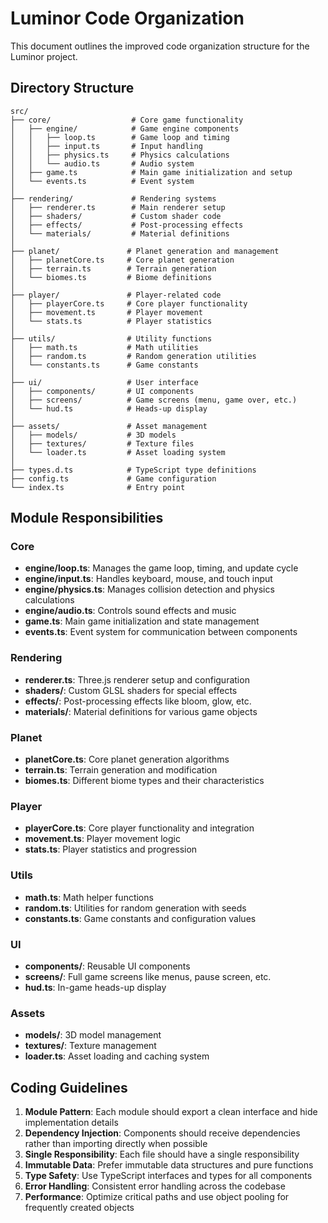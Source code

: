 # Luminor Code Organization

This document outlines the improved code organization structure for the Luminor project.

## Directory Structure

```
src/
├── core/                  # Core game functionality
│   ├── engine/            # Game engine components
│   │   ├── loop.ts        # Game loop and timing
│   │   ├── input.ts       # Input handling
│   │   ├── physics.ts     # Physics calculations
│   │   └── audio.ts       # Audio system
│   ├── game.ts            # Main game initialization and setup
│   └── events.ts          # Event system
│
├── rendering/             # Rendering systems
│   ├── renderer.ts        # Main renderer setup
│   ├── shaders/           # Custom shader code
│   ├── effects/           # Post-processing effects
│   └── materials/         # Material definitions
│
├── planet/               # Planet generation and management
│   ├── planetCore.ts     # Core planet generation
│   ├── terrain.ts        # Terrain generation
│   └── biomes.ts         # Biome definitions
│
├── player/               # Player-related code
│   ├── playerCore.ts     # Core player functionality
│   ├── movement.ts       # Player movement
│   └── stats.ts          # Player statistics
│
├── utils/                # Utility functions
│   ├── math.ts           # Math utilities
│   ├── random.ts         # Random generation utilities
│   └── constants.ts      # Game constants
│
├── ui/                   # User interface
│   ├── components/       # UI components
│   ├── screens/          # Game screens (menu, game over, etc.)
│   └── hud.ts            # Heads-up display
│
├── assets/               # Asset management
│   ├── models/           # 3D models
│   ├── textures/         # Texture files
│   └── loader.ts         # Asset loading system
│
├── types.d.ts            # TypeScript type definitions
├── config.ts             # Game configuration
└── index.ts              # Entry point
```

## Module Responsibilities

### Core

- **engine/loop.ts**: Manages the game loop, timing, and update cycle
- **engine/input.ts**: Handles keyboard, mouse, and touch input
- **engine/physics.ts**: Manages collision detection and physics calculations
- **engine/audio.ts**: Controls sound effects and music
- **game.ts**: Main game initialization and state management
- **events.ts**: Event system for communication between components

### Rendering

- **renderer.ts**: Three.js renderer setup and configuration
- **shaders/**: Custom GLSL shaders for special effects
- **effects/**: Post-processing effects like bloom, glow, etc.
- **materials/**: Material definitions for various game objects

### Planet

- **planetCore.ts**: Core planet generation algorithms
- **terrain.ts**: Terrain generation and modification
- **biomes.ts**: Different biome types and their characteristics

### Player

- **playerCore.ts**: Core player functionality and integration
- **movement.ts**: Player movement logic
- **stats.ts**: Player statistics and progression

### Utils

- **math.ts**: Math helper functions
- **random.ts**: Utilities for random generation with seeds
- **constants.ts**: Game constants and configuration values

### UI

- **components/**: Reusable UI components
- **screens/**: Full game screens like menus, pause screen, etc.
- **hud.ts**: In-game heads-up display

### Assets

- **models/**: 3D model management
- **textures/**: Texture management
- **loader.ts**: Asset loading and caching system

## Coding Guidelines

1. **Module Pattern**: Each module should export a clean interface and hide implementation details
2. **Dependency Injection**: Components should receive dependencies rather than importing directly when possible
3. **Single Responsibility**: Each file should have a single responsibility
4. **Immutable Data**: Prefer immutable data structures and pure functions
5. **Type Safety**: Use TypeScript interfaces and types for all components
6. **Error Handling**: Consistent error handling across the codebase
7. **Performance**: Optimize critical paths and use object pooling for frequently created objects 